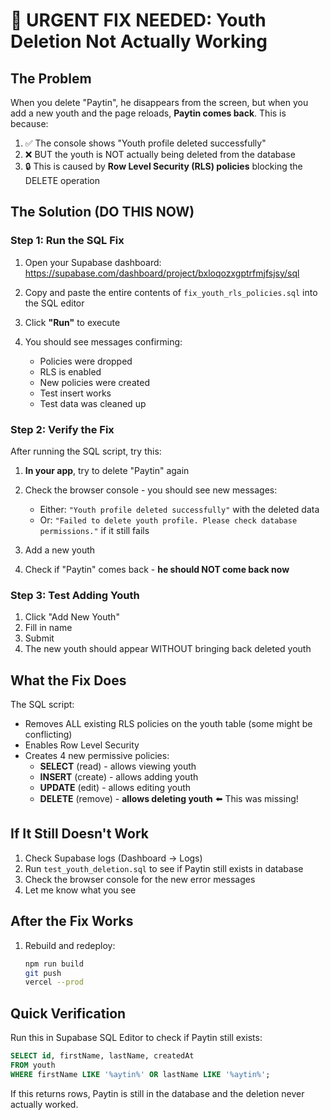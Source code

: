 # 🚨 URGENT FIX NEEDED: Youth Deletion Not Actually Working

## The Problem

When you delete "Paytin", he disappears from the screen, but when you add a new youth and the page reloads, **Paytin comes back**. This is because:

1. ✅ The console shows "Youth profile deleted successfully" 
2. ❌ BUT the youth is NOT actually being deleted from the database
3. 🔒 This is caused by **Row Level Security (RLS) policies** blocking the DELETE operation

## The Solution (DO THIS NOW)

### Step 1: Run the SQL Fix

1. Open your Supabase dashboard: https://supabase.com/dashboard/project/bxloqozxgptrfmjfsjsy/sql

2. Copy and paste the entire contents of `fix_youth_rls_policies.sql` into the SQL editor

3. Click **"Run"** to execute

4. You should see messages confirming:
   - Policies were dropped
   - RLS is enabled  
   - New policies were created
   - Test insert works
   - Test data was cleaned up

### Step 2: Verify the Fix

After running the SQL script, try this:

1. **In your app**, try to delete "Paytin" again
2. Check the browser console - you should see new messages:
   - Either: `"Youth profile deleted successfully"` with the deleted data
   - Or: `"Failed to delete youth profile. Please check database permissions."` if it still fails

3. Add a new youth
4. Check if "Paytin" comes back - **he should NOT come back now**

### Step 3: Test Adding Youth

1. Click "Add New Youth"
2. Fill in name
3. Submit
4. The new youth should appear WITHOUT bringing back deleted youth

## What the Fix Does

The SQL script:
- Removes ALL existing RLS policies on the youth table (some might be conflicting)
- Enables Row Level Security
- Creates 4 new permissive policies:
  - **SELECT** (read) - allows viewing youth
  - **INSERT** (create) - allows adding youth  
  - **UPDATE** (edit) - allows editing youth
  - **DELETE** (remove) - **allows deleting youth** ⬅️ This was missing!

## If It Still Doesn't Work

1. Check Supabase logs (Dashboard → Logs)
2. Run `test_youth_deletion.sql` to see if Paytin still exists in database
3. Check the browser console for the new error messages
4. Let me know what you see

## After the Fix Works

1. Rebuild and redeploy:
   ```bash
   npm run build
   git push
   vercel --prod
   ```

## Quick Verification

Run this in Supabase SQL Editor to check if Paytin still exists:

```sql
SELECT id, firstName, lastName, createdAt
FROM youth
WHERE firstName LIKE '%aytin%' OR lastName LIKE '%aytin%';
```

If this returns rows, Paytin is still in the database and the deletion never actually worked.

